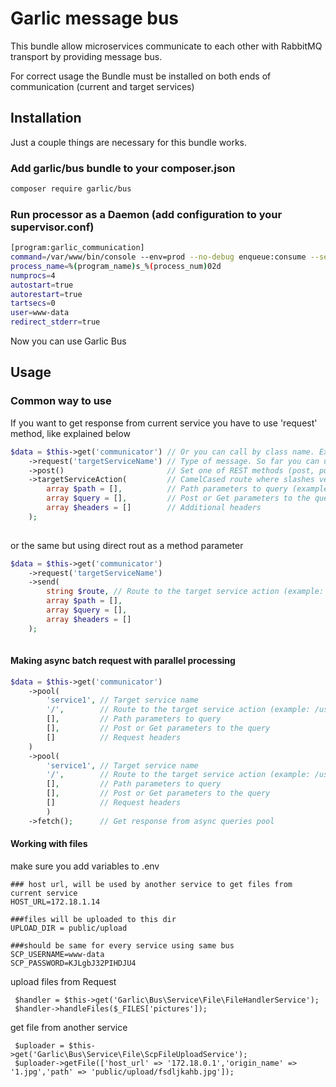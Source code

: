 # Garlic message bus

This bundle allow microservices communicate to each other with RabbitMQ transport by providing message bus.

For correct usage the Bundle must be installed on both ends of communication (current and target services)

## Installation

Just a couple things are necessary for this bundle works. 

### Add garlic/bus bundle to your composer.json

```bash
composer require garlic/bus
```

### Run processor as a Daemon (add configuration to your supervisor.conf)

```bash
[program:garlic_communication]
command=/var/www/bin/console --env=prod --no-debug enqueue:consume --setup-broker
process_name=%(program_name)s_%(process_num)02d
numprocs=4
autostart=true
autorestart=true
tartsecs=0
user=www-data
redirect_stderr=true
```

Now you can use Garlic Bus

## Usage

### Common way to use 

If you want to get response from current service you have to use 'request' method, like explained below

```php
$data = $this->get('communicator') // Or you can call by class name. Example: $this->get(GarlicBus:class)
    ->request('targetServiceName') // Type of message. So far you can use ->request() or ->command() methods. Command provide mesage type that not need response. 
    ->post()                       // Set one of REST methods (post, put, delete). Bu default set GET 
    ->targetServiceAction(         // CamelCased route where slashes vere changed to upper letter by magic (example: getUser will changed to /get/user)
        array $path = [],          // Path parameters to query (example: ['user' => 1])
        array $query = [],         // Post or Get parameters to the query
        array $headers = []        // Additional headers
    );
    
```
or the same but using direct rout as a method parameter
```php
$data = $this->get('communicator')
    ->request('targetServiceName')
    ->send(
        string $route, // Route to the target service action (example: /user/get)
        array $path = [], 
        array $query = [],
        array $headers = [] 
    );
    
```

#### Making async batch request with parallel processing

```php
$data = $this->get('communicator')
    ->pool(
        'service1', // Target service name
        '/',        // Route to the target service action (example: /user/get)
        [],         // Path parameters to query
        [],         // Post or Get parameters to the query
        []          // Request headers
    )
    ->pool(
        'service1', // Target service name
        '/',        // Route to the target service action (example: /user/get)
        [],         // Path parameters to query
        [],         // Post or Get parameters to the query
        []          // Request headers
        )
    ->fetch();      // Get response from async queries pool
```

#### Working with files
make sure you add variables to .env
```
### host url, will be used by another service to get files from current service
HOST_URL=172.18.1.14

###files will be uploaded to this dir
UPLOAD_DIR = public/upload

###should be same for every service using same bus
SCP_USERNAME=www-data
SCP_PASSWORD=KJLgbJ32PIHDJU4
```
upload files from Request
```
 $handler = $this->get('Garlic\Bus\Service\File\FileHandlerService');
 $handler->handleFiles($_FILES['pictures']);
```
get file from another service
```
 $uploader = $this->get('Garlic\Bus\Service\File\ScpFileUploadService');
 $uploader->getFile(['host_url' => '172.18.0.1','origin_name' => '1.jpg','path' => 'public/upload/fsdljkahb.jpg']);
```